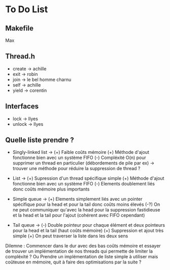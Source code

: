 # To Do List

## Makefile

Max

## Thread.h

- create -> achille
- exit -> robin
- join -> le bel homme charnu
- self -> achille
- yield -> corentin

## Interfaces

- lock -> Ilyes
- unlock -> Ilyes

## Quelle liste prendre ?

- Singly-linked list -> 
(+) Faible coûts mémoire
(+) Méthode d'ajout fonctionne bien avec un système FIFO
(-) Compléxité O(n) pour supprimer un thread en particulier (débordements de pile par ex) -> trouver une méthode pour réduire la suppression de thread ? 

- List ->
(+) Supression d'un thread spécifique simple
(+) Méthode d'ajout fonctionne bien avec un système FIFO
(-) Elements doublement liés donc coûts mémoire plus importants

- Simple queue ->
(+) Elements simplement liés avec un pointer spécifique pour la head et pour la tail donc coûts moins élevés
(-?) On ne peut communiquer qu'avec la head pour la suppression fastidieuse et la head et la tail pour l'ajout (cohérent avec FIFO cependant)


- Tail queue ->
(-) Double pointeur pour chaque élément et deux pointeurs pour la head et la tail (haut coûts mémoire)
(+) Suppression et ajout très simple
(+) On peut traverser la liste dans les deux sens

Dilemne : 
Commencer dans le dur avec des bas coûts mémoire et essayer de trouver un implémentation de nos threads qui permette de limiter la compléxité ?
Ou
Prendre un implémentation de liste simple à utiliser mais coûteuse en mémoire, quit à faire des optimisations par la suite ?